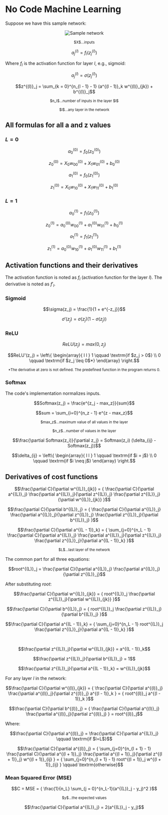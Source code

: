 # No Code Machine Learning

Suppose we have this sample network:

<p align="center">
  <img alt="Sample network" src="docs/net.png">
  
  <p align="center">
    <sup>$X$...inputs</sup>
</p>
</p>

<!-- definition of the activation -->
```math
a^{(l)}_j = f_l(z^{(l)}_j)
```

Where $f_l$ is the activation function for layer $l$, e.g., sigmoid:

<!-- example of activation with the sigmoid activation function -->
```math
a^{(l)}_j = \sigma(z^{(l)}_j)
```

<!-- definition of z -->
```math
z^{(l)}_j = \sum_{k = 0}^{n_{l - 1} - 1} (a^{(l - 1)}_k w^{(l)}_{jk}) + b^{(l)}_j
```
<p align="center">
  <sup>$n_l$...number of inputs in the layer $l$</sup>
</p>

<p align="center">
  <sup>$l$...any layer in the network</sup>
</p>

## All formulas for all a and z values

### $L = 0$
<!-- formula for a^{(0)}_0 -->
```math
a^{(0)}_0 = f_0(z^{(0)}_0)
```

<!-- formula for z^{(0)}_0 -->
```math
z^{(0)}_0 = {
  X_0 w^{(0)}_{00} + 
  X_1 w^{(0)}_{01} + 
  b^{(0)}_0
}
```

<!-- formula for a^{(0)}_1 -->
```math
a^{(0)}_1 = f_0(z^{(0)}_1)
```

<!-- formula for z^{(1)}_1 -->
```math
z^{(0)}_1 = {
  X_0 w^{(0)}_{10} + 
  X_1 w^{(0)}_{11} + 
  b^{(0)}_1
}
```

### $L = 1$
<!-- formula for a^{(1)}_0 -->
```math
a^{(1)}_0 = f_1(z^{(1)}_0)
```

<!-- formula for z^{(1)}_0 -->
```math
z^{(1)}_0 = {
  a^{(0)}_0 w^{(1)}_{00} + 
  a^{(0)}_1 w^{(1)}_{01} + 
  b^{(1)}_0
}
```

<!-- formula for a^{(3)}_1 -->
```math
a^{(1)}_1 = f_1(z^{(1)}_1)
```

<!-- formula for z^{(3)}_1 -->
```math
z^{(1)}_1 = {
  a^{(0)}_0 w^{(1)}_{10} + 
  a^{(0)}_1 w^{(1)}_{11} + 
  b^{(1)}_1
}
```

## Activation functions and their derivatives

The activation function is noted as $f_l$ (activation function for the layer $l$). The derivative is noted as $f'_{l}$.
 
### Sigmoid

<!-- definition of sigmoid activation function -->
```math
\sigma(z_j) = \frac{1}{1 + e^{-z_j}}
```

<!-- derivative of sigmoid -->
```math
\sigma'(z_j) = \sigma(z_j)(1 - \sigma(z_j))
```

### ReLU

<!-- definition of relu activation function -->
```math
ReLU(z_j) = max(0, z_j)
```

<!-- derivative of relu -->
```math
ReLU'(z_j) = \left\{
  \begin{array}{ l l }
    1 \qquad \textrm{if $z_j > 0$} \\ 0 \qquad \textrm{if $z_j \leq 0$*}
  \end{array}
\right.
```

<p align="center">
  <sup>*The derivative at zero is not defined. The predefined function in the program returns 0.</sup>
</p>

### Softmax

The code's implementation normalizes inputs.

<!-- definition of softmax -->
```math
Softmax(z_j) = \frac{e^{z_j - max_z}}{sum}
```

<!-- because github had problem processing sum in denominator -->
```math
sum = \sum_{i=0}^{n_z - 1} e^{z - max_z}
```

<p align="center">
  <sup>$max_z$...maximum value of all values in the layer</sup>
</p>

<p align="center">
  <sup>$n_z$...number of values in the layer</sup>
</p>

<!-- derivative of softmax -->
```math
\frac{\partial Softmax(z_i)}{\partial z_j} = Softmax(z_i) (\delta_{ij} - Softmax(z_j))
```

<!-- the value of x -->
```math
\delta_{ij} = \left\{
  \begin{array}{ l l }
    1 \qquad \textrm{if $i = j$} \\ 0 \qquad \textrm{if $i \neq j$}
  \end{array}
\right.
```

## Derivatives of cost functions

<!-- partial derivative of C with respect to w^{(L)}_{jk} -->
```math
\frac{\partial C}{\partial w^{(L)}_{jk}} = {
  \frac{\partial C}{\partial a^{(L)}_j}
  \frac{\partial a^{(L)}_j}{\partial z^{(L)}_j}
  \frac{\partial z^{(L)}_j}{\partial w^{(L)}_{jk}}
}
```

<!-- partial derivative of C with respect to b^{(L)}_j -->
```math
\frac{\partial C}{\partial b^{(L)}_j} = {
  \frac{\partial C}{\partial a^{(L)}_j}
  \frac{\partial a^{(L)}_j}{\partial z^{(L)}_j}
  \frac{\partial z^{(L)}_j}{\partial b^{(L)}_j}
}
```

<!-- partial derivative of C with respect to a^{(L - 1)}_k -->
```math
\frac{\partial C}{\partial a^{(L - 1)}_k} = {
  \sum_{j=0}^{n_L - 1}
  \frac{\partial C}{\partial a^{(L)}_j}
  \frac{\partial a^{(L)}_j}{\partial z^{(L)}_j}
  \frac{\partial z^{(L)}_j}{\partial a^{(L - 1)}_k}
}
```

<p align="center">
  <sup>$L$...last layer of the network</sup>
</p>

The common part for all three equations:

```math
root^{(L)}_j = 
  \frac{\partial C}{\partial a^{(L)}_j}
  \frac{\partial a^{(L)}_j}{\partial z^{(L)}_j}
```

After substituting $root$:

<!-- partial derivative of C with respect to w^{(L)}_{jk} (with root) -->
```math
\frac{\partial C}{\partial w^{(L)}_{jk}} = {
  root^{(L)}_j
  \frac{\partial z^{(L)}_j}{\partial w^{(L)}_{jk}}
}
```

<!-- partial derivative of C with respect to b^{(L)}_j (with root) -->
```math
\frac{\partial C}{\partial b^{(L)}_j} = {
  root^{(L)}_j
  \frac{\partial z^{(L)}_j}{\partial b^{(L)}_j}
}
```

<!-- partial derivative of C with respect to a^{(L - 1)}_k (with root) -->
```math
\frac{\partial C}{\partial a^{(L - 1)}_k} = {
  \sum_{j=0}^{n_L - 1}
  root^{(L)}_j
  \frac{\partial z^{(L)}_j}{\partial a^{(L - 1)}_k}
}
```

<br>

<!-- partial derivative of z^{(L)}_j with respect to w^{(L)}_{jk} -->
```math
\frac{\partial z^{(L)}_j}{\partial w^{(L)}_{jk}} =
  a^{(L - 1)}_k
```

<!-- partial derivative of z^{(L)}_j with respect to b^{(L)}_j -->
```math
\frac{\partial z^{(L)}_j}{\partial b^{(L)}_j} = 
  1
```
<!-- partial derivative of z^{(L)}_j with respect to a^{(L - 1)}_k -->
```math
\frac{\partial z^{(L)}_j}{\partial a^{(L - 1)}_k} =
  w^{(L)}_{jk}
```

For any layer $l$ in the network:

<!-- partial derivative of C with respect to w^{(l)}_{jk} -->
```math
\frac{\partial C}{\partial w^{(l)}_{jk}} = {
  \frac{\partial C}{\partial a^{(l)}_j}
  \frac{\partial a^{(l)}_j}{\partial z^{(l)}_j}
  a^{(l - 1)}_k
} = {
  root^{(l)}_j
  a^{(l - 1)}_k
}
```

<!-- partial derivative of C with respect to b^{(l)}_j -->
```math
\frac{\partial C}{\partial b^{(l)}_j} = {
  \frac{\partial C}{\partial a^{(l)}_j}
  \frac{\partial a^{(l)}_j}{\partial z^{(l)}_j}
} =
  root^{(l)}_j
```

Where:

<!-- partial derivative of C with respect to a^{(l)}_k if l = L -->
```math
\frac{\partial C}{\partial a^{(l)}_j} = \frac{\partial C}{\partial a^{(L)}_j} \qquad 
\textrm{if $l=L$}
```

<!-- partial derivative of C with respect to a^{(l)}_k if l != L -->
```math
\frac{\partial C}{\partial a^{(l)}_j} = {
  \sum_{j=0}^{n_{l + 1} - 1}
  \frac{\partial C}{\partial a^{(l + 1)}_j}
  \frac{\partial a^{(l + 1)}_j}{\partial z^{(l + 1)}_j}
  w^{(l + 1)}_{ij}
} = {
  \sum_{j=0}^{n_{l + 1} - 1}
  root^{(l + 1)}_j
  w^{(l + 1)}_{ij}
} \qquad
\textrm{otherwise}
```

### Mean Squared Error (MSE)

<!-- the definition of mse -->
```math
C = MSE = {
  \frac{1}{n_L}
  \sum_{j = 0}^{n_L-1}(a^{(L)}_j - y_j)^2
}
```

<p align="center">
  <sup>$y$...the expected values</sup>  
</p>

<!-- the derivative of mse -->
```math
\frac{\partial C}{\partial a^{(L)}_j} = 2(a^{(L)}_j - y_j)
```

